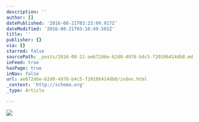 ```yaml
---
description: ''
author: []
datePublished: '2016-08-21T03:23:09.917Z'
dateModified: '2016-08-21T03:16:49.565Z'
title: ''
publisher: {}
via: {}
starred: false
sourcePath: _posts/2016-08-21-ae672d6e-62d0-4978-b4c5-f20106414db8.md
inFeed: true
hasPage: true
inNav: false
url: ae672d6e-62d0-4978-b4c5-f20106414db8/index.html
_context: 'http://schema.org'
_type: Article

---
```

![](https://the-grid-user-content.s3-us-west-2.amazonaws.com/e48d0033-8714-41dc-873a-f992bf939f52.jpg)